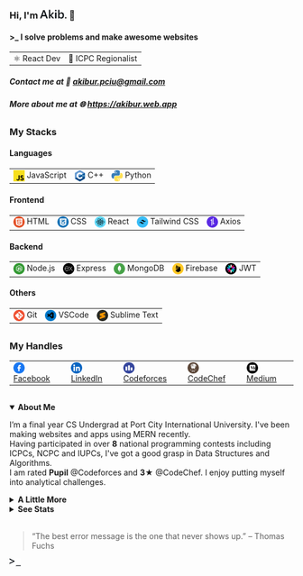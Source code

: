 <h3>Hi, I'm <img height="16" src="akib.gif"/>. 👋</h3>
<h4>>_ I solve problems and make awesome websites</h4>

<table>
    <tr>
    <td>⚛️ React Dev</td>
    <td>🥇 ICPC Regionalist</td>
    </tr>
</table>

<h5>Contact me at 📩 <a href="mailto:akibur.pciu@gmail.com">akibur.pciu@gmail.com</a></h5>

<h5>More about me at 🌐 <a href="https://akibur.web.app">https://akibur.web.app</a></h5>

##

<h3>My Stacks</h3>

<h4>Languages</h4>
<table>
  <tr>
    <td><img src="javascript.png" height="20" align="center"/> JavaScript</td>
    <td><img src="cplusplus.png" height="20" align="center"/> C++</td>
    <td><img src="python.png" height="20" align="center"/> Python</td>
  </tr>
</table>

<h4>Frontend</h4>
<table>
  <tr>
    <td><img src="html.png" height="20" align="center"/> HTML</td>
    <td><img src="css.png" height="20" align="center"/> CSS</td>
    <td><img src="react.png" height="20" align="center"/> React</td>
    <td><img src="tailwind.png" height="20" align="center"/> Tailwind CSS</td>
    <td><img src="axios.png" height="20" align="center"/> Axios</td>
  </tr>
</table>

<h4>Backend</h4>
<table>
  <tr>
    <td><img src="node.png" height="20" align="center"/> Node.js</td>
    <td><img src="express.png" height="20" align="center"/> Express</td>
    <td><img src="mongodb.png" height="20" align="center"/> MongoDB</td>
    <td><img src="firebase.png" height="20" align="center"/> Firebase</td>
    <td><img src="jwt.png" height="20" align="center"/> JWT</td>
  </tr>
</table>

<h4>Others</h4>
<table>
  <tr>
    <td><img src="git.png" height="20" align="center"/> Git</td>
    <td><img src="vscode.png" height="20" align="center"/> VSCode</td>
    <td><img src="sublime.png" height="20" align="center"/> Sublime Text</td>
  </tr>
</table>

##

<h3>My Handles</h3>
<table>
  <tr>
    <td><img height="20" align="center" src="facebook.png"/> <a href="https://www.facebook.com/ar.akib2d">Facebook</a></td>
    <td><img height="20" align="center" src="linkedin.png"/> <a href="https://linkedin.com/in/akibur-r">LinkedIn</a></td>
    <td><img height="20" align="center" src="codeforces.png"/> <a href="https://codeforces.com/profile/akibur_r">Codeforces</a></td>
    <td><img height="20" align="center" src="codechef.png"/> <a href="https://www.codechef.com/users/akibur_r">CodeChef</a></td>
    <td><img height="20" align="center" src="medium.png"/> <a href="https://akibur.medium.com/">Medium</a></td>
  </tr>
</table>

##

<details open="open">
<summary>
<b>About Me</b>
</summary>

I’m a final year CS Undergrad at Port City International University. I've been making websites and apps using MERN recently.  
Having participated in over <b>8</b> national programming contests including ICPCs, NCPC and IUPCs, I've got a good grasp in Data Structures and Algorithms.  
I am rated <b>Pupil</b> @Codeforces and <b>3★</b> @CodeChef. I enjoy putting myself into analytical challenges.

</details>

<details>
<summary>
<b>A Little More</b>
</summary>

⚡ Getting better at: Web Development, Analytical Thinking  
🌱 Discovery queue: [..., docker, ML]  
💜 Personal Interest: Programming, Problem Solving, Astronomy

</details>

<details>
<summary>
<b>See Stats</b>
</summary>

![Akibur's GitHub Stats](https://github-readme-stats.vercel.app/api?username=akibur-r&show_icons=true&theme=transparent&hide_border=true&card_width=1000)  
![Contribution Graph](https://github-readme-activity-graph.vercel.app/graph/?username=akibur-r&bg_color=00000000&color=1F8ACB&line=1F8ACB&point=FFFFFF&hide_border=true)

</details>

<br/>

> “The best error message is the one that never shows up.” – Thomas Fuchs

<img height="14" src="code.gif"/>
